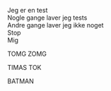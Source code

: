 Jeg er en test  
Nogle gange laver jeg tests  
Andre gange laver jeg ikke noget  
Stop  
Mig  

  

TOMG
ZOMG


TIMAS TOK

BATMAN
